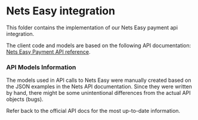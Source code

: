 ﻿# Nets Easy integration

This folder contains the implementation of our Nets Easy payment api integration.

The client code and models are based on the following API documentation:
[Nets Easy Payment API reference](https://developer.nexigroup.com/nexi-checkout/en-EU/api/payment-v1/).

### API Models Information

The models used in API calls to Nets Easy were manually created based on the JSON examples in the Nets API
documentation. Since they were written by
hand, there might be some unintentional differences from the actual API objects (bugs).

Refer back to the official API docs for the most up-to-date information.



